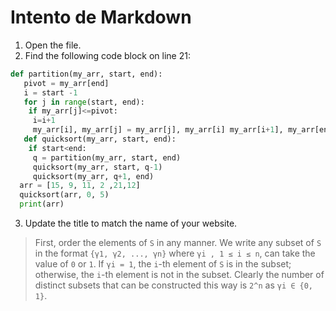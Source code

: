 # Intento de Markdown

1. Open the file.
2. Find the following code block on line 21:
```python
def partition(my_arr, start, end):
   pivot = my_arr[end] 
   i = start -1
   for j in range(start, end):
    if my_arr[j]<=pivot:
     i=i+1
     my_arr[i], my_arr[j] = my_arr[j], my_arr[i] my_arr[i+1], my_arr[end] = my_arr[end], my_arr[i+1] return i+1
   def quicksort(my_arr, start, end):
    if start<end:
     q = partition(my_arr, start, end)
     quicksort(my_arr, start, q-1)
     quicksort(my_arr, q+1, end)
  arr = [15, 9, 11, 2 ,21,12]
  quicksort(arr, 0, 5)
  print(arr)
```
3. Update the title to match the name of your website.


> First, order the elements of `S` in any manner. We write any subset of `S` in 
the format `{γ1, γ2, ..., γn}` where `γi , 1 ≤ i ≤ n`, can take the value 
of `0` or `1`. If `γi = 1`, the `i`-th element of `S` is in the subset;
otherwise, the `i`-th element is not in the subset. Clearly the number of 
distinct subsets that can be constructed this way is `2^n` as `γi ∈ {0, 1}`.


<div id="adobe-dc-view" style="height: 360px; width: 500px;"></div>
<script src="https://documentcloud.adobe.com/view-sdk/main.js"></script>
<script type="text/javascript">
  document.addEventListener("adobe_dc_view_sdk.ready", function(){
    var adobeDCView = new AdobeDC.View({clientId: "<YOUR_CLIENT_ID>", divId: "adobe-dc-view"});
    adobeDCView.previewFile({
      content:{ location:
        { url: "https://documentcloud.adobe.com/view-sdk-demo/PDFs/Bodea%20Brochure.pdf"}},
      metaData:{fileName: "Bodea Brochure.pdf"}
    },
    {
      embedMode: "SIZED_CONTAINER"
    });
  });
</script>

